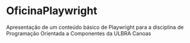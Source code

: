 # OficinaPlaywright
Apresentação de um conteúdo básico de Playwright para a disciplina de Programação Orientada a Componentes da ULBRA Canoas
